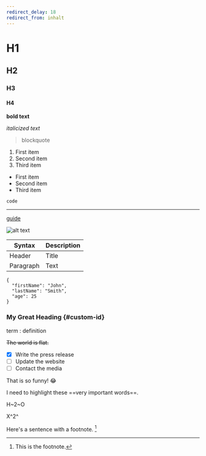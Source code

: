 ```yaml
---
redirect_delay: 18
redirect_from: inhalt
---
```


# H1
## H2
### H3
#### H4

**bold text**

*italicized text*

> blockquote
> 
1. First item
2. Second item
3. Third item

- First item
- Second item
- Third item

`code`

---
  
[guide](https://www.markdownguide.org/cheat-sheet/#extended-syntax)

![alt text](image.jpg)

| Syntax | Description |
| ----------- | ----------- |
| Header | Title |
| Paragraph | Text |

```
{
  "firstName": "John",
  "lastName": "Smith",
  "age": 25
}
```

### My Great Heading {#custom-id}

term
: definition

~~The world is flat.~~

- [x] Write the press release
- [ ] Update the website
- [ ] Contact the media

That is so funny! :joy:

I need to highlight these ==very important words==.

H~2~O

X^2^

Here's a sentence with a footnote. [^1]

[^1]: This is the footnote.
